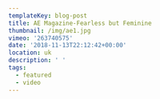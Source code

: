 ```yaml
---
templateKey: blog-post
title: AE Magazine-Fearless but Feminine
thumbnail: /img/ae1.jpg
vimeo: '263740575'
date: '2018-11-13T22:12:42+00:00'
location: uk
description: ' '
tags:
  - featured
  - video
---
```


